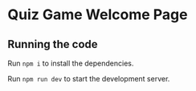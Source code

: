 
  # Quiz Game Welcome Page

  ## Running the code

  Run `npm i` to install the dependencies.

  Run `npm run dev` to start the development server.
  